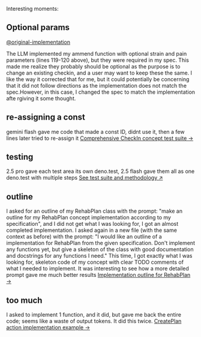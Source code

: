Interesting moments:


## Optional params

[@original-implementation](../../../design/concepts/checkin/implementation.md)

The LLM implemented my ammend function with optional strain and pain parameters (lines 119-120 above), but they were required in my spec. This made me realize they probably should be optional as the purpose is to change an existing checkin, and a user may want to keep these the same. I like the way it corrected that for me, but it could potentially be concerning that it did not follow directions as the implementation does not match the spec.However, in this case, I changed the spec to match the implementation afte rgiving it some thought. 

## re-assigning a const
gemini flash gave me code that made a const ID, didnt use it, then a few lines later tried to re-assign it
[Comprehensive CheckIn concept test suite →](context/design/concepts/checkin/test.md/steps/response.4d78370b.md)


## testing 
2.5 pro gave each test area its own deno.test, 2.5 flash gave them all as one deno.test with multiple steps
[See test suite and methodology ↗](context/design/concepts/feedback/test.md/steps/response.ee41c1c0.md)


## outline
I asked for an outline of my RehabPlan class with the prompt: "make an outline for my RehabPlan concept implementation according to my specification", and I did not get what I was looking for, I got an almost completed implementation. I asked again in a new file (with the same context as before) with the prompt: "I would like an outline of a implementation for RehabPlan from the given specification. Don't implement any functions yet, but give a skeleton of the class with good documentation and docstrings for any functions I need." This time, I got exactly what I was looking for, skeleton code of my concept with clear TODO comments of what I needed to implement. It was interesting to see how a more detailed prompt gave me much better results
[Implementation outline for RehabPlan →](context/design/brainstorming/RehabPlan/implementation_outline.md/steps/response.ef94f105.md)



## too much
I asked to implement 1 function, and it did, but gave me back the entire code; seems like a waste of output tokens. It did this twice.
[CreatePlan action implementation example →](context/design/concepts/RehabPlan/implementation.md/steps/response.86fcae83.md)
